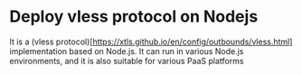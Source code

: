 # Deploy vless protocol on Nodejs
It is a (vless protocol)[https://xtls.github.io/en/config/outbounds/vless.html] implementation based on Node.js. It can run in various Node.js environments, and it is also suitable for various PaaS platforms
